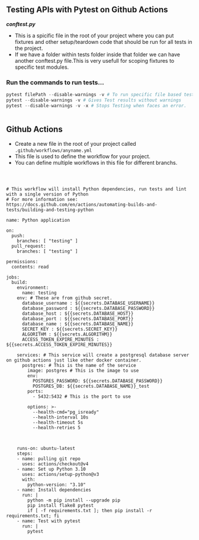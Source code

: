 ## Testing APIs with Pytest on Github Actions

***conftest.py*** 
- This is a spicific file in the root of your project where you can put fixtures and other setup/teardown code that should be run for all tests in the project.
- If we have a folder within tests folder inside that folder we can have another conftest.py file.This is very usefull for scoping fixtures to specific test modules.

### Run the commands to run tests...
```python
pytest filePath --disable-warnings -v # To run specific file based test
pytest --disable-warnings -v # Gives Test results without warnings
pytest --disable-warnings -v -x # Stops Testing when faces an error.



```

## Github Actions

 - Create a new file in the root of your project called `.github/workflows/anyname.yml`
 - This file is used to define the workflow for your project.
 - You can define multiple workflows in this file for different branchs.

```



# This workflow will install Python dependencies, run tests and lint with a single version of Python
# For more information see: https://docs.github.com/en/actions/automating-builds-and-tests/building-and-testing-python

name: Python application

on:
  push:
    branches: [ "testing" ]
  pull_request:
    branches: [ "testing" ]

permissions:
  contents: read

jobs:
  build:
    environment:
      name: testing
    env: # These are from github secret.
      database_username : ${{secrets.DATABASE_USERNAME}} 
      database_password : ${{secrets.DATABASE_PASSWORD}}
      database_host : ${{secrets.DATABASE_HOST}}
      database_port : ${{secrets.DATABASE_PORT}}
      database_name : ${{secrets.DATABASE_NAME}}
      SECRET_KEY : ${{secrets.SECRET_KEY}}
      ALGORITHM : ${{secrets.ALGORITHM}}
      ACCESS_TOKEN_EXPIRE_MINUTES : ${{secrets.ACCESS_TOKEN_EXPIRE_MINUTES}}

    services: # This service will create a postgresql database server on github actions just like other docker container.
      postgres: # This is the name of the service
        image: postgres # This is the image to use
        env:
          POSTGRES_PASSWORD: ${{secrets.DATABASE_PASSWORD}}
          POSTGRES_DB: ${{secrets.DATABASE_NAME}}_test
        ports:
          - 5432:5432 # This is the port to use
        
        options: >-
          --health-cmd="pg_isready" 
          --health-interval 10s
          --health-timeout 5s
          --health-retries 5



    runs-on: ubuntu-latest
    steps:
    - name: pulling git repo
      uses: actions/checkout@v4
    - name: Set up Python 3.10
      uses: actions/setup-python@v3
      with:
        python-version: "3.10"
    - name: Install dependencies
      run: |
        python -m pip install --upgrade pip
        pip install flake8 pytest
        if [ -f requirements.txt ]; then pip install -r requirements.txt; fi
    - name: Test with pytest
      run: |
        pytest 


```